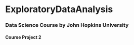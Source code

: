# ExploratoryDataAnalysis
### Data Science Course by John Hopkins University

#### Course Project 2
